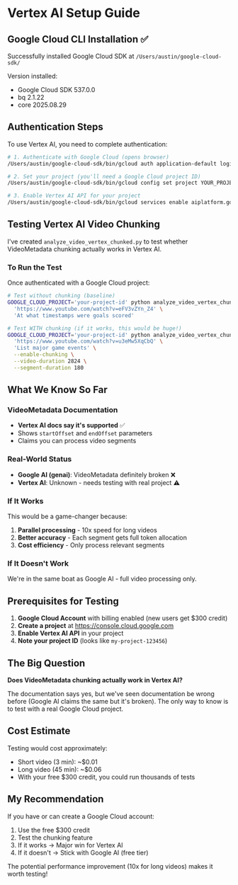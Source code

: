 # Vertex AI Setup Guide

## Google Cloud CLI Installation ✅

Successfully installed Google Cloud SDK at `/Users/austin/google-cloud-sdk/`

Version installed:
- Google Cloud SDK 537.0.0
- bq 2.1.22
- core 2025.08.29

## Authentication Steps

To use Vertex AI, you need to complete authentication:

```bash
# 1. Authenticate with Google Cloud (opens browser)
/Users/austin/google-cloud-sdk/bin/gcloud auth application-default login

# 2. Set your project (you'll need a Google Cloud project ID)
/Users/austin/google-cloud-sdk/bin/gcloud config set project YOUR_PROJECT_ID

# 3. Enable Vertex AI API for your project
/Users/austin/google-cloud-sdk/bin/gcloud services enable aiplatform.googleapis.com
```

## Testing Vertex AI Video Chunking

I've created `analyze_video_vertex_chunked.py` to test whether VideoMetadata chunking actually works in Vertex AI.

### To Run the Test

Once authenticated with a Google Cloud project:

```bash
# Test without chunking (baseline)
GOOGLE_CLOUD_PROJECT='your-project-id' python analyze_video_vertex_chunked.py \
  'https://www.youtube.com/watch?v=eFV3vZYn_Z4' \
  'At what timestamps were goals scored'

# Test WITH chunking (if it works, this would be huge!)
GOOGLE_CLOUD_PROJECT='your-project-id' python analyze_video_vertex_chunked.py \
  'https://www.youtube.com/watch?v=u3eMw5XqCbQ' \
  'List major game events' \
  --enable-chunking \
  --video-duration 2824 \
  --segment-duration 180
```

## What We Know So Far

### VideoMetadata Documentation
- **Vertex AI docs say it's supported** ✅
- Shows `startOffset` and `endOffset` parameters
- Claims you can process video segments

### Real-World Status
- **Google AI (genai)**: VideoMetadata definitely broken ❌
- **Vertex AI**: Unknown - needs testing with real project ⚠️

### If It Works
This would be a game-changer because:
1. **Parallel processing** - 10x speed for long videos
2. **Better accuracy** - Each segment gets full token allocation
3. **Cost efficiency** - Only process relevant segments

### If It Doesn't Work
We're in the same boat as Google AI - full video processing only.

## Prerequisites for Testing

1. **Google Cloud Account** with billing enabled (new users get $300 credit)
2. **Create a project** at https://console.cloud.google.com
3. **Enable Vertex AI API** in your project
4. **Note your project ID** (looks like `my-project-123456`)

## The Big Question

**Does VideoMetadata chunking actually work in Vertex AI?**

The documentation says yes, but we've seen documentation be wrong before (Google AI claims the same but it's broken). The only way to know is to test with a real Google Cloud project.

## Cost Estimate

Testing would cost approximately:
- Short video (3 min): ~$0.01
- Long video (45 min): ~$0.06
- With your free $300 credit, you could run thousands of tests

## My Recommendation

If you have or can create a Google Cloud account:
1. Use the free $300 credit
2. Test the chunking feature
3. If it works → Major win for Vertex AI
4. If it doesn't → Stick with Google AI (free tier)

The potential performance improvement (10x for long videos) makes it worth testing!